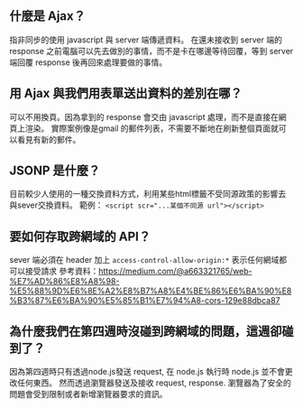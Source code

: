 ## 什麼是 Ajax？

指非同步的使用 javascript 與 server 端傳遞資料。
在還未接收到 server 端的 response 之前電腦可以先去做別的事情，而不是卡在哪邊等待回覆，等到 server 端回覆 response 後再回來處理要做的事情。
## 用 Ajax 與我們用表單送出資料的差別在哪？

可以不用換頁。因為拿到的 response 會交由 javascript 處理，而不是直接在網頁上渲染。
實際案例像是gmail 的郵件列表，不需要不斷地在刷新整個頁面就可以看見有新的郵件。
## JSONP 是什麼？

目前較少人使用的一種交換資料方式，利用某些html標籤不受同源政策的影響去與sever交換資料。
範例： `<script scr="...某個不同源 url"></script>`
## 要如何存取跨網域的 API？

sever 端必須在 header 加上 `access-control-allow-origin:*` 表示任何網域都可以接受請求
參考資料：https://medium.com/@a663321765/web-%E7%AD%86%E8%A8%98-%E5%88%9D%E6%8E%A2%E8%B7%A8%E4%BE%86%E6%BA%90%E8%B3%87%E6%BA%90%E5%85%B1%E7%94%A8-cors-129e88dbca87
## 為什麼我們在第四週時沒碰到跨網域的問題，這週卻碰到了？

因為第四週時只有透過node.js發送 request, 在 node.js 執行時 node.js 並不會更改任何東西。
然而透過瀏覽器發送及接收 request, response. 瀏覽器為了安全的問題會受到限制或者新增瀏覽器要求的資訊。